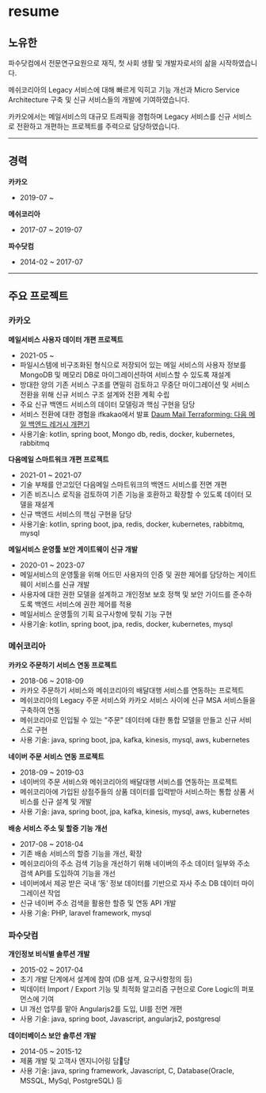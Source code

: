 # resume

## 노유한

파수닷컴에서 전문연구요원으로 재직, 첫 사회 생활 및 개발자로서의 삶을 시작하였습니다.

메쉬코리아의 Legacy 서비스에 대해 빠르게 익히고 기능 개선과 Micro Service Architecture 구축 및 신규 서비스들의 개발에 기여하였습니다.

카카오에서는 메일서비스의 대규모 트래픽을 경험하며 Legacy 서비스를 신규 서비스로 전환하고 개편하는 프로젝트를 주력으로 담당하였습니다.

---

## 경력 
**카카오**
* 2019-07 ~

**메쉬코리아**
* 2017-07 ~ 2019-07

**파수닷컴**
* 2014-02 ~ 2017-07

---
## 주요 프로젝트

### 카카오
**메일서비스 사용자 데이터 개편 프로젝트**
* 2021-05 ~ 
* 파일시스템에 비구조화된 형식으로 저장되어 있는 메일 서비스의 사용자 정보를 MongoDB 및 메모리 DB로 마이그레이션하여 서비스할 수 있도록 재설계
* 방대한 양의 기존 서비스 구조를 면밀히 검토하고 무중단 마이그레이션 및 서비스 전환을 위해 신규 서비스 구조 설계와 전환 계획 수립
* 주요 신규 백엔드 서비스의 데이터 모델링과 핵심 구현을 담당
* 서비스 전환에 대한 경험을 ifkakao에서 발표  [Daum Mail Terraforming: 다음 메일 백엔드 레거시 개편기](https://tech.kakao.com/2021/11/03/preview-backend-ifkakao2021/) 
* 사용기술: kotlin, spring boot, Mongo db, redis, docker, kubernetes, rabbitmq

**다음메일 스마트워크 개편 프로젝트**
* 2021-01 ~ 2021-07
* 기술 부채를 안고있던 다음메일 스마트워크의 백엔드 서비스를 전면 개편
* 기존 비즈니스 로직을 검토하여 기존 기능을 호환하고 확장할 수 있도록 데이터 모델을 재설계
* 신규 백엔드 서비스의 핵심 구현을 담당
* 사용기술: kotlin, spring boot, jpa, redis, docker, kubernetes, rabbitmq, mysql

**메일서비스 운영툴 보안 게이트웨이 신규 개발**
* 2020-01 ~ 2023-07
* 메일서비스의 운영툴을 위해 어드민 사용자의 인증 및 권한 제어를 담당하는 게이트웨이 서비스를 신규 개발
* 사용자에 대한 권한 모델을 설계하고 개인정보 보호 정책 및 보안 가이드를 준수하도록 백엔드 서비스에 권한 제어를 적용
* 메일서비스 운영툴의 기획 요구사항에 맞춰 기능 구현
* 사용기술: kotlin, spring boot, jpa, redis, docker, kubernetes, mysql

### 메쉬코리아
**카카오 주문하기 서비스 연동 프로젝트**
* 2018-06 ~ 2018-09
* 카카오 주문하기 서비스와 메쉬코리아의 배달대행 서비스를 연동하는 프로젝트
* 메쉬코리아의 Legacy 주문 서비스와 카카오 서비스 사이에 신규 MSA 서비스들을 구축하여 연동
* 메쉬코리아로 인입될 수 있는 “주문” 데이터에 대한 통합 모델을 만들고 신규 서비스로 구현 
* 사용 기술: java, spring boot, jpa, kafka, kinesis, mysql, aws, kubernetes

**네이버 주문 서비스 연동 프로젝트**
* 2018-09 ~ 2019-03
* 네이버의 주문 서비스와 메쉬코리아의 배달대행 서비스를 연동하는 프로젝트
* 메쉬코리아에 가입된 상점주들의 상품 데이터를 입력받아 서비스하는 통합 상품 서비스를 신규 설계 및 개발
* 사용 기술: java, spring boot, jpa, kafka, kinesis, mysql, aws, kubernetes

**배송 서비스 주소 및 할증 기능 개선**
* 2017-08 ~ 2018-04
* 기존 배송 서비스의 할증 기능을 개선, 확장
* 메쉬코리아의 주소 검색 기능을 개선하기 위해 네이버의 주소 데이터 일부와 주소 검색 API를 도입하여 기능을 개선
* 네이버에서 제공 받은 국내 ‘동’ 정보 데이터를 기반으로 자사 주소 DB 데이터 마이그레이션 작업
* 신규 네이버 주소 검색을 활용한 할증 및 연동 API 개발 
* 사용 기술: PHP, laravel framework, mysql

### 파수닷컴
**개인정보 비식별 솔루션 개발**
* 2015-02 ~ 2017-04
* 초기 개발 단계에서 설계에 참여 (DB 설계, 요구사항정의 등)
* 빅데이터 Import / Export 기능 및 최적화 알고리즘 구현으로 Core Logic의 퍼포먼스에 기여
* UI 개선 업무를 맡아 Angularjs2를 도입, UI를 전면 개편
* 사용 기술: java, spring boot, Javascript, angularjs2, postgresql

**데이터베이스 보안 솔루션 개발**
* 2014-05 ~ 2015-12
* 제품 개발 및 고객사 엔지니어링 담당
* 사용 기술: java, spring framework, Javascript, C, Database(Oracle, MSSQL, MySql, PostgreSQL) 등
